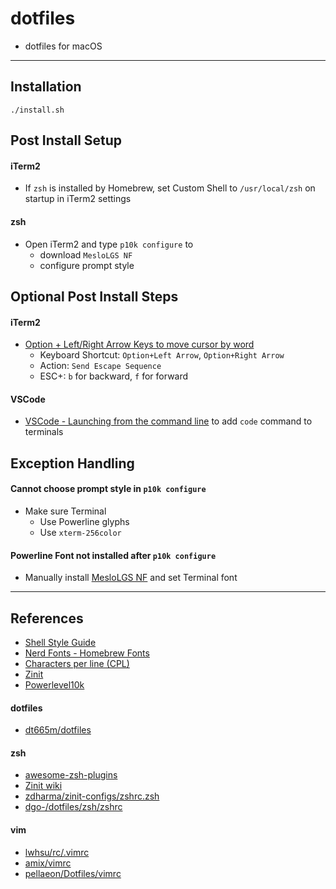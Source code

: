 # dotfiles
- dotfiles for macOS

---

## Installation
```console
./install.sh
```

## Post Install Setup

#### iTerm2
- If `zsh` is installed by Homebrew, set Custom Shell to `/usr/local/zsh` on startup in iTerm2 settings

#### zsh
- Open iTerm2 and type `p10k configure` to
	- download `MesloLGS NF`
	- configure prompt style

## Optional Post Install Steps

#### iTerm2
- [Option + Left/Right Arrow Keys to move cursor by word](http://tgmerritt.github.io/jekyll/update/2015/06/23/option-arrow-in-iterm2.html)
	- Keyboard Shortcut: `Option+Left Arrow`, `Option+Right Arrow`
	- Action: `Send Escape Sequence`
	- ESC+: `b` for backward, `f` for forward

#### VSCode
- [VSCode - Launching from the command line](https://code.visualstudio.com/docs/setup/mac#_launching-from-the-command-line) to add `code` command to terminals

## Exception Handling

#### Cannot choose prompt style in `p10k configure`
- Make sure Terminal
	- Use Powerline glyphs
	- Use `xterm-256color` 

#### Powerline Font not installed after `p10k configure`
- Manually install [MesloLGS NF](https://github.com/romkatv/powerlevel10k#manual-font-installation) and set Terminal font

---

## References
- [Shell Style Guide](https://google.github.io/styleguide/shellguide.html)
- [Nerd Fonts - Homebrew Fonts](https://github.com/ryanoasis/nerd-fonts#option-4-homebrew-fonts)
- [Characters per line (CPL)](https://en.wikipedia.org/wiki/Characters_per_line)
- [Zinit](https://github.com/zdharma/zinit)
- [Powerlevel10k](https://github.com/romkatv/powerlevel10k)

#### dotfiles
- [dt665m/dotfiles](https://github.com/dt665m/dotfiles)

#### zsh
- [awesome-zsh-plugins](https://github.com/unixorn/awesome-zsh-plugins)
- [Zinit wiki](http://zdharma.org/zinit/wiki/)
- [zdharma/zinit-configs/zshrc.zsh](https://github.com/zdharma/zinit-configs/blob/master/psprint/zshrc.zsh)
- [dgo-/dotfiles/zsh/zshrc](https://github.com/dgo-/dotfiles/blob/master/zsh/zshrc)

#### vim
- [lwhsu/rc/.vimrc](https://github.com/lwhsu/rc/blob/master/.vimrc)
- [amix/vimrc](https://github.com/amix/vimrc)
- [pellaeon/Dotfiles/vimrc](https://github.com/pellaeon/Dotfiles/blob/master/vimrc)